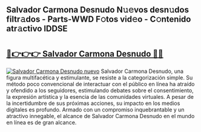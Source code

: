 ## Salvador Carmona Desnudo N𝚞𝚎vos desn𝚞dos filtr𝚊dos - Parts-WWD F𝚘tos vid𝚎o - C𝚘ntenido atr𝚊ctivo lDDSE

# <h2><a href="http://mb0lrk.tromn.icu/?c=Salvador+Carmona+Desnudo">🔗👉👉👉 Salvador Carmona Desnudo 🔗🔗</a></h2>

[![Salvador Carmona Desnudo nuevo](https://i.imgur.com/pEAQMta.gif)](http://mb0lrk.tromn.icu/?c=Salvador+Carmona+Desnudo)
Salvador Carmona Desnudo, una figura multifacética y estimulante, se resiste a la categorización simple. Su método poco convencional de interactuar con el público en línea ha atraído y ofendido a los seguidores, estimulando debates sobre el consentimiento, la expresión artística y la esencia de las comunidades virtuales. A pesar de la incertidumbre de sus próximas acciones, su impacto en los medios digitales es profundo. Armado con un compromiso inquebrantable y un atractivo innegable, el alcance de Salvador Carmona Desnudo en el mundo en línea es de gran alcance.
